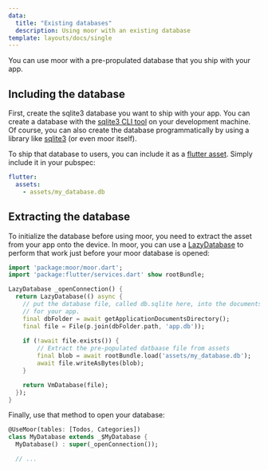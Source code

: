 ```yaml
---
data:
  title: "Existing databases"
  description: Using moor with an existing database
template: layouts/docs/single
---
```


You can use moor with a pre-propulated database that you ship with your app.

## Including the database

First, create the sqlite3 database you want to ship with your app.
You can create a database with the [sqlite3 CLI tool](https://sqlite.org/cli.html)
on your development machine.
Of course, you can also create the database programmatically by using a library
like [sqlite3](https://pub.dev/packages/sqlite3) (or even moor itself).

To ship that database to users, you can include it as a [flutter asset](https://flutter.dev/docs/development/ui/assets-and-images).
Simply include it in your pubspec:

```yaml
flutter:
  assets:
    - assets/my_database.db
```

## Extracting the database

To initialize the database before using moor, you need to extract the asset from your
app onto the device.
In moor, you can use a [LazyDatabase](https://pub.dev/documentation/moor/latest/moor/LazyDatabase-class.html)
to perform that work just before your moor database is opened:

```dart
import 'package:moor/moor.dart';
import 'package:flutter/services.dart' show rootBundle;

LazyDatabase _openConnection() {
  return LazyDatabase(() async {
    // put the database file, called db.sqlite here, into the documents folder
    // for your app.
    final dbFolder = await getApplicationDocumentsDirectory();
    final file = File(p.join(dbFolder.path, 'app.db'));
    
    if (!await file.exists()) {
        // Extract the pre-populated datbaase file from assets
        final blob = await rootBundle.load('assets/my_database.db');
        await file.writeAsBytes(blob);
    }

    return VmDatabase(file);
  });
}
```

Finally, use that method to open your database:

```dart
@UseMoor(tables: [Todos, Categories])
class MyDatabase extends _$MyDatabase {
  MyDatabase() : super(_openConnection());

  // ...
```